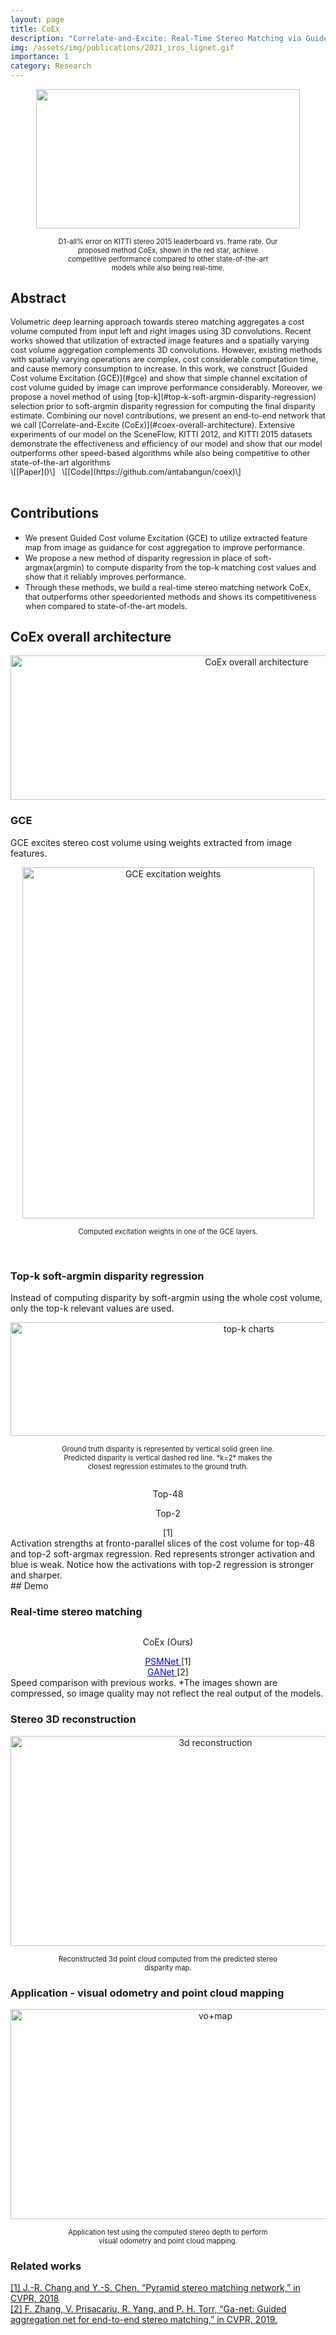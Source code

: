 ```yaml
---
layout: page
title: CoEx 
description: "Correlate-and-Excite: Real-Time Stereo Matching via Guided Cost Volume Excitation"
img: /assets/img/publications/2021_iros_lignet.gif
importance: 1
category: Research
---
```




<p align="center">
  <img width="422" height="223" src="/assets/img/publications/CoEx/teaser.png" data-zoomable>
  <p style="margin: 0 auto; font-size:0.8em; text-align:center ; max-width: 70%;">
D1-all% error on KITTI stereo 2015 leaderboard vs. frame rate. Our proposed method CoEx, shown in the red star, achieve competitive performance compared to other state-of-the-art models while also being real-time.</p>
</p>

## Abstract

<span style="font-size:0.9em;">
Volumetric deep learning approach towards stereo
matching aggregates a cost volume computed from input left
and right images using 3D convolutions. Recent works showed
that utilization of extracted image features and a spatially
varying cost volume aggregation complements 3D convolutions.
However, existing methods with spatially varying operations
are complex, cost considerable computation time, and cause
memory consumption to increase. In this work, we construct
[Guided Cost volume Excitation (GCE)](#gce) and show that simple channel excitation of cost volume guided by image can
improve performance considerably. Moreover, we propose a
novel method of using [top-k](#top-k-soft-argmin-disparity-regression) selection prior to soft-argmin
disparity regression for computing the final disparity estimate.
Combining our novel contributions, we present an end-to-end
network that we call [Correlate-and-Excite (CoEx)](#coex-overall-architecture). Extensive
experiments of our model on the SceneFlow, KITTI 2012,
and KITTI 2015 datasets demonstrate the effectiveness and
efficiency of our model and show that our model outperforms
other speed-based algorithms while also being competitive to
other state-of-the-art algorithms
</span>
<p style="margin: 0 auto; font-size:0.9em; text-align:left ; " markdown="1">
\[[Paper]()\] &nbsp; \[[Code](https://github.com/antabangun/coex)\] 
  </p>

<br>

## Contributions

- <span style="font-size:0.9em;">We present Guided Cost volume Excitation (GCE) to utilize extracted feature map from image as guidance for cost aggregation to improve performance.</span>
- <span style="font-size:0.9em;">We propose a new method of disparity regression in place of soft-argmax(argmin) to compute disparity from the top-k matching cost values and show that it reliably improves performance.</span>
- <span style="font-size:0.9em;">Through these methods, we build a real-time stereo matching network CoEx, that outperforms other speedoriented methods and shows its competitiveness when compared to state-of-the-art models.</span>

## CoEx overall architecture

<p align="center">
  <img width="772" height="231" src="/assets/img/publications/CoEx/coex_overall.png" title="CoEx overall architecture" data-zoomable>
  <p style="margin: 0 auto; font-size:0.8em; text-align:center ; max-width: 70%;"></p>
</p>

### GCE

<span style="font-size:1em;"> GCE excites stereo cost volume using weights extracted from image features. </span>

<!-- <div class="row">
    <div class="col-sm mt-4 mt-md-0">
        <img class="img-fluid rounded z-depth-0" src="{{ '/assets/img/publications/CoEx/exc_0_2b.png' | relative_url }}" alt="" title="example image"/>
    </div>
    <div class="col-sm mt-4 mt-md-0">
        <img class="img-fluid rounded z-depth-0" src="{{ '/assets/img/publications/CoEx/exc_1_2b.png' | relative_url }}" alt="" title="example image"/>
    </div>
    <div class="col-sm mt-4 mt-md-0">
        <img class="img-fluid rounded z-depth-0" src="{{ '/assets/img/publications/CoEx/exc_2_2b.png' | relative_url }}" alt="" title="example image"/>
    </div>
    <div class="col-sm mt-4 mt-md-0">
        <img class="img-fluid rounded z-depth-0" src="{{ '/assets/img/publications/CoEx/exc_3_2b.png' | relative_url }}" alt="" title="example image"/>
    </div>
</div>  -->

<!-- <div class="row">
    <div class="col-sm mt-1 mt-md-0" align="center" >
        <img class="img-fluid rounded z-depth-0" width="467" height="562"  src="{{ '/assets/img/publications/CoEx/exc.jpg' | relative_url }}" alt="" title="gce"/>
    </div>
</div>   -->

<p align="center">
  <img width="467" height="562" src="/assets/img/publications/CoEx/exc.jpg" title="GCE excitation weights" data-zoomable>
  <p style="margin: 0 auto; font-size:0.8em; text-align:center ; max-width: 70%;" markdown="1">
Computed excitation weights in one of the GCE layers. 
  </p>
</p>

<br>

### Top-k soft-argmin disparity regression

<span style="font-size:1em;"> Instead of computing disparity by soft-argmin using the whole cost volume, only the top-k relevant values are used. </span>

<p align="center">
  <img width="747" height="182" src="/assets/img/publications/CoEx/topk_chart.png" title="top-k charts">
  <p style="margin: 0 auto; font-size:0.8em; text-align:center ; max-width: 70%;" markdown="1">
Ground truth disparity is represented by vertical solid green line. Predicted disparity is vertical dashed red line. *k=2* makes the closest regression estimates to the ground truth.
  </p>
</p>


<div class="row mt-2">
    <div class="col-sm mt-2 mt-md-0">
        <img class="img-fluid rounded z-depth-0" src="{{ '/assets/img/publications/CoEx/cost_top48.gif' | relative_url }}" alt="" title="cost top-48" data-zoomable/>
    </div>
    <div class="col-sm mt-2 mt-md-0">
        <img class="img-fluid rounded z-depth-0" src="{{ '/assets/img/publications/CoEx/cost_top2.gif' | relative_url }}" alt="" title="cost top-2" data-zoomable/>
    </div>
</div> 
<div class="row mt-2">
    <div class="col-sm mt-2 mt-md-0" align="center">
        <p>Top-48</p>
    </div>
    <div class="col-sm mt-2 mt-md-0" align="center">
        <p>Top-2</p>
        [1]
    </div>
</div> 
<div class="caption">
    Activation strengths at fronto-parallel slices of the cost volume for top-48 and top-2 soft-argmax regression. Red represents stronger activation and blue is weak. Notice how the activations with top-2 regression is stronger and sharper.
</div>
## Demo

### Real-time stereo matching

<div class="row mt-3">
    <div class="col-sm mt-3 mt-md-0">
        <img class="img-fluid rounded z-depth-0" src="{{ '/assets/img/publications/CoEx/coex_compress.gif' | relative_url }}" alt="" title="CoEx" data-zoomable/>
    </div>
    <div class="col-sm mt-3 mt-md-0">
        <img class="img-fluid rounded z-depth-0" src="{{ '/assets/img/publications/CoEx/psm_compress.gif' | relative_url }}" alt="" title="PSMNet" data-zoomable/>
    </div>
    <div class="col-sm mt-3 mt-md-0">
        <img class="img-fluid rounded z-depth-0" src="{{ '/assets/img/publications/CoEx/ganet_compress.gif' | relative_url }}" alt="" title="GANet" data-zoomable/>
    </div>
</div> 
<div class="row mt-3">
    <div class="col-sm mt-3 mt-md-0" align="center">
        <p>CoEx (Ours)</p>
    </div>
    <div class="col-sm mt-3 mt-md-0" align="center">
        <a href="https://openaccess.thecvf.com/content_cvpr_2018/papers/Chang_Pyramid_Stereo_Matching_CVPR_2018_paper.pdf">
            <span style="color:blue">PSMNet</span>
        </a>
        [1]
    </div>
    <div class="col-sm mt-3 mt-md-0" align="center">
        <a href="https://openaccess.thecvf.com/content_CVPR_2019/papers/Zhang_GA-Net_Guided_Aggregation_Net_for_End-To-End_Stereo_Matching_CVPR_2019_paper.pdf">
            <span style="color:blue">GANet</span>
        </a>
        [2]
    </div>
</div> 
<div class="caption">
    Speed comparison with previous works. *The images shown are compressed, so image quality may not reflect the real output of the models.
</div>

### Stereo 3D reconstruction

<p align="center">
  <img width="640" height="336" src="/assets/img/publications/CoEx/recons_compress.gif" title="3d reconstruction" data-zoomable>
  <p style="margin: 0 auto; font-size:0.8em; text-align:center ; max-width: 70%;" markdown="1">
Reconstructed 3d point cloud computed from the predicted stereo disparity map.
  </p>
</p>

### Application - visual odometry and point cloud mapping

<p align="center">
  <img width="640" height="336" src="/assets/img/publications/CoEx/vo+map_compress.gif" title="vo+map" data-zoomable>
  <p style="margin: 0 auto; font-size:0.8em; text-align:center ; max-width: 70%;" markdown="1">
Application test using the computed stereo depth to perform visual odometry and point cloud mapping.
  </p>
</p>

### Related works
[\[1\] J.-R. Chang and Y.-S. Chen, “Pyramid stereo matching network,” in
CVPR, 2018](https://openaccess.thecvf.com/content_cvpr_2018/papers/Chang_Pyramid_Stereo_Matching_CVPR_2018_paper.pdf)  
[\[2\] F. Zhang, V. Prisacariu, R. Yang, and P. H. Torr, “Ga-net: Guided
aggregation net for end-to-end stereo matching,” in CVPR, 2019.](https://openaccess.thecvf.com/content_CVPR_2019/papers/Zhang_GA-Net_Guided_Aggregation_Net_for_End-To-End_Stereo_Matching_CVPR_2019_paper.pdf)
